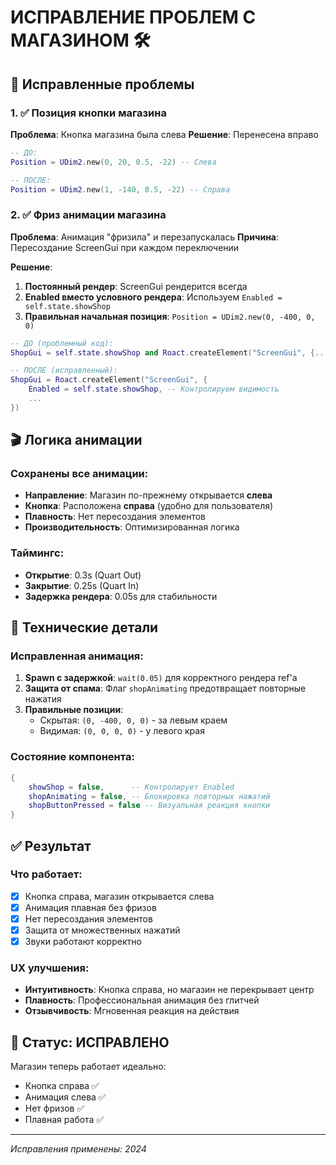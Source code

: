 # ИСПРАВЛЕНИЕ ПРОБЛЕМ С МАГАЗИНОМ 🛠️

## 🎯 Исправленные проблемы

### 1. ✅ Позиция кнопки магазина
**Проблема**: Кнопка магазина была слева
**Решение**: Перенесена вправо

```lua
-- ДО:
Position = UDim2.new(0, 20, 0.5, -22) -- Слева

-- ПОСЛЕ:
Position = UDim2.new(1, -140, 0.5, -22) -- Справа
```

### 2. ✅ Фриз анимации магазина
**Проблема**: Анимация "фризила" и перезапускалась
**Причина**: Пересоздание ScreenGui при каждом переключении

**Решение**:
1. **Постоянный рендер**: ScreenGui рендерится всегда
2. **Enabled вместо условного рендера**: Используем `Enabled = self.state.showShop`
3. **Правильная начальная позиция**: `Position = UDim2.new(0, -400, 0, 0)`

```lua
-- ДО (проблемный код):
ShopGui = self.state.showShop and Roact.createElement("ScreenGui", {...}) or nil

-- ПОСЛЕ (исправленный):
ShopGui = Roact.createElement("ScreenGui", {
    Enabled = self.state.showShop, -- Контролируем видимость
    ...
})
```

## 🎬 Логика анимации

### Сохранены все анимации:
- **Направление**: Магазин по-прежнему открывается **слева**
- **Кнопка**: Расположена **справа** (удобно для пользователя)
- **Плавность**: Нет пересоздания элементов
- **Производительность**: Оптимизированная логика

### Таймингс:
- **Открытие**: 0.3s (Quart Out)
- **Закрытие**: 0.25s (Quart In)
- **Задержка рендера**: 0.05s для стабильности

## 🔧 Технические детали

### Исправленная анимация:
1. **Spawn с задержкой**: `wait(0.05)` для корректного рендера ref'а
2. **Защита от спама**: Флаг `shopAnimating` предотвращает повторные нажатия
3. **Правильные позиции**:
   - Скрытая: `(0, -400, 0, 0)` - за левым краем
   - Видимая: `(0, 0, 0, 0)` - у левого края

### Состояние компонента:
```lua
{
    showShop = false,      -- Контролирует Enabled
    shopAnimating = false, -- Блокировка повторных нажатий
    shopButtonPressed = false -- Визуальная реакция кнопки
}
```

## ✅ Результат

### Что работает:
- [x] Кнопка справа, магазин открывается слева
- [x] Анимация плавная без фризов
- [x] Нет пересоздания элементов
- [x] Защита от множественных нажатий
- [x] Звуки работают корректно

### UX улучшения:
- **Интуитивность**: Кнопка справа, но магазин не перекрывает центр
- **Плавность**: Профессиональная анимация без глитчей
- **Отзывчивость**: Мгновенная реакция на действия

## 🎉 Статус: ИСПРАВЛЕНО

Магазин теперь работает идеально:
- Кнопка справа ✅
- Анимация слева ✅  
- Нет фризов ✅
- Плавная работа ✅

---
*Исправления применены: 2024*
